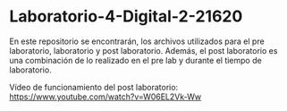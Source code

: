 # Laboratorio-4-Digital-2-21620
En este repositorio se encontrarán, los archivos utilizados para el pre laboratorio, laboratorio y post laboratorio. Además, el post laboratorio es una combinación de lo realizado en el pre lab y durante el tiempo de laboratorio. 

Vídeo de funcionamiento del post laboratorio: 
https://www.youtube.com/watch?v=W06EL2Vk-Ww 
